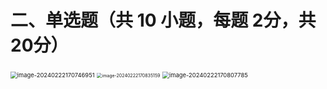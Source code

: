 # 二、单选题（共 10 小题，每题 2分，共 20分）

<img src="https://cvp.oss-cn-shanghai.aliyuncs.com/picgo/202402221707078.png" alt="image-20240222170746951" style="zoom:67%;" />

<img src="https://cvp.oss-cn-shanghai.aliyuncs.com/picgo/202402221708215.png" alt="image-20240222170835159" style="zoom:50%;" />

<img src="https://cvp.oss-cn-shanghai.aliyuncs.com/picgo/202402221708844.png" alt="image-20240222170807785" style="zoom: 67%;" />